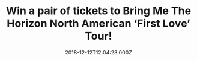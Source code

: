 ---
campaign-uuid: "c-9e642643-ad46-4f07-8217-7a98cc728947"
type: "Preview"
category: "Tickets"
date: "2018-12-12T12:04:23.000Z"
end-date: "2019-01-13T04:59:00.000Z"
disable-form: false
is_promoted: true
has_entry_page: true
title: "Win a pair of tickets to Bring Me The Horizon North American ‘First Love’\
  \ Tour!"
competition-description: "<p>Bring Me The Horizon announced southern California rock\
  \ band Thrice will join them as support on all dates of their North American 16-city\
  \ ‘First Love’ Tour. Produced by Live Nation, the tour will kick off January 23\
  \ and will include stops at The Forum in Los Angeles and Hammerstein Ballroom in\
  \ New York, where a second show was added due to overwhelming demand. Tickets are\
  \ available now at LiveNation.com</p>\r\n<p>We want YOU to come along with us, that’\
  s why we are giving away 5 pairs of tickets to 5 lucky NME AAA members to win and\
  \ join Bring Me  The Horizon on their North American tour to a concert at a city\
  \ of their choice!</p>\r\n<p>Does it sound like the best plan? Click below for a\
  \ chance to win!</p>"
hero-header: "Win a pair of tickets to Bring Me The Horizon North American ‘First\
  \ Love’ Tour!"
terms-confirmation: "N/A"
banner-img: "https://assets.expresslyapp.com/asset-521c6de0-b26a-484e-878a-7a84e2d166c4.jpg"
logo-left-href: "aaa.nme.com"
logo-left-image: "https://assets.expresslyapp.com/asset-7f33606e-8be5-4127-8da5-b3704e03589f.jpg"
logo-left-title: "NME AAA"
bg-image-hero: "https://assets.expresslyapp.com/asset-80a450bf-45b5-4e75-bf4c-c547463178cc.jpg"
bg-image-first: "https://assets.expresslyapp.com/asset-65a2ad42-4122-4eee-947c-b45ade96137d.jpg"
bg-image-second: "https://assets.expresslyapp.com/asset-68ca3ac3-05cf-4dfb-a073-cdc89a930d00.jpg"
bg-image-third: "https://assets.expresslyapp.com/asset-f75de2f3-6d39-4c9b-973f-ecac36f90d32.jpg"
section1-content: "<p>Bring Me The Horizon is one of the most exciting and successful\
  \ rock bands to emerge from the U.K., selling over 2 Million albums globally to\
  \ date, playing sell out shows in over 40 countries, including two sold out nights\
  \ at London’s O2, plus wowing a traditionally non rock crowd at Glastonbury Festival\
  \ in 2016.</p>\r\n<p>Poised now to release their sixth studio album, the band have\
  \ spent the summer writing and recording in Los Angeles, with Oli Sykes and Jordan\
  \ Fish handling production. What has transpired is one of their most exhilarating,\
  \ genre crossing albums to date. The Album will be released on January 25 via Columbia\
  \ Records!</p>"
section2-content: "<p>The band announced southern California rock band Thrice will\
  \ join them as support on all dates of their North American 16-city ‘First Love’\
  \ Tour. In 2016 Thrice released\_To Be Everywhere Is to Be Nowhere\_(via Vagrant\
  \ Records).</p>\r\n<p>Featuring frontman Dustin Kensrue, guitarist Teppei Teranishi,\
  \ bassist Eddie Breckenridge, and drummer Riley Breckenridge, the band made their\
  \ debut with the 2000 album\_Identity Crisis. With later releases including their\
  \ 2003 breakout\_The Artist in the Ambulance\_and a duo of concept LPs (2007/8’\
  s\_The Alchemy Index: Fire and Water and Earth and Air), Thrice took a several-year\
  \ hiatus starting in 2012. Arriving in May 2016,\_To Be Everywhere Is to Be Nowhere\_\
  proved to be Thrice’s most politically-minded yet vulnerable work to date. The band’\
  s newest album\_Palms was released this year on Epitaph Records.</p>\r\n<p>It was\
  \ also previously announced that Los Angeles trio FEVER 333 will join the tour as\
  \ support on all dates. Known for their hard-hitting hybrid of hip-hop, punk, and\
  \ activism, the band recently released a video for the remix of their track 'Made\
  \ An America' featuring Travis Barker and Vic Mensa."
section3-content: "<p>We have 5 pairs of tickets to attend Bring Me The Horizon North\
  \ American ‘First Love’ Tour to 5 lucky winners and join the band to a concert at\
  \ a city of their choice except the 1/29 NY show.</p>\r\n<p>If you are BMTH biggest\
  \ fan… What are you waiting for? Enter the form below for a chance to win and get\
  \ ready to have a BLAST at Bring Me The Horizon ‘First Love’ Tour!</p>"
entry-title: "Win a pair of tickets to Bring Me The Horizon North American ‘First\
  \ Love’ Tour!"
entry-content: "Enter the draw to win a pair of tickets to Bring Me The Horizon North\
  \ American ‘First Love’ Tour by completing the form below before 23:59 EST on 7th\
  \ of January 2018."
has-winner: false
prize-description: "One of 5 pairs of tickets to attend Bring Me The Horizon ‘First\
  \ Love’ Tour  concert at a city of their choice except the 1/29 NY show.\r\n\r\n\
  Limited to the following venues:\r\n-January 23             Nashville, TN      \
  \           Nashville Municipal Auditorium?\r\n-January 25\t\tOrlando, FL\t\t\t\
  CFE Arena?\r\n-January 26\t\tAtlanta, GA\t\t\tCoca-Cola Roxy?-\r\n-January 28\t\t\
  Fairfax, VA\t\t\tEagleBank Arena?\r\n-January 30\t\tManhattan, NY\t\tHammerstein\
  \ Ballroom\r\n-February 1\t\tBoston, MA\t\tTsongas Center at UMass Lowell?\r\n-February\
  \ 2\t\tMontreal, QC\t\t\tPlace Bell?\r\n-February 4\t\tDetroit, MI\t\t\tFillmore\
  \ Detroit?-\r\n-February 5\t\tChicago, IL\t\t\tAragon Ballroom\r\n-?February 6\t\
  \tMinneapolis, MN\t\tArmory?\r\n-February 8\t\tDallas, TX\t\t\tSouth Side Ballroom\r\
  \n-?February 9\t\tHouston, TX\t\t\tRevention Music Center? \r\n-February 11\t\t\
  Denver, CO\t\t\tThe Fillmore Auditorium?\r\n-February 13\t\tLos Angeles, CA\t\t\
  The Forum?\r\n-February 15\t\tPhoenix, AZ\t\t\tComerica Theatre?\r\n-February 16\t\
  \tLas Vegas, NV\t The Joint at Hard Rock Hotel & \r\nCasino"
prize-restrictions: "Any travel expenses are not included.\r\nWinner is responsible\
  \ for any transport costs to/from the event."
special-conditions: "Multiple entries are allowed up to one every day."
country-restrictions:
- "US"
---